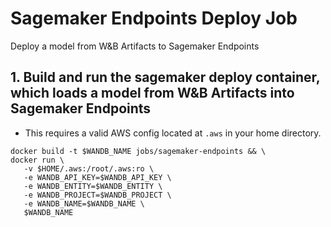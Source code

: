 # Sagemaker Endpoints Deploy Job

Deploy a model from W&B Artifacts to Sagemaker Endpoints

## 1. Build and run the sagemaker deploy container, which loads a model from W&B Artifacts into Sagemaker Endpoints

- This requires a valid AWS config located at `.aws` in your home directory.

```
docker build -t $WANDB_NAME jobs/sagemaker-endpoints && \
docker run \
   -v $HOME/.aws:/root/.aws:ro \
   -e WANDB_API_KEY=$WANDB_API_KEY \
   -e WANDB_ENTITY=$WANDB_ENTITY \
   -e WANDB_PROJECT=$WANDB_PROJECT \
   -e WANDB_NAME=$WANDB_NAME \
   $WANDB_NAME
```
